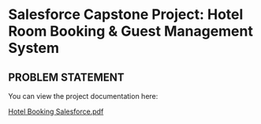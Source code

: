 # Salesforce Capstone Project: Hotel Room Booking & Guest Management System

## PROBLEM STATEMENT

You can view the project documentation here:

[Hotel Booking Salesforce.pdf](Hotel%20Booking%20Salesforce.pdf)
